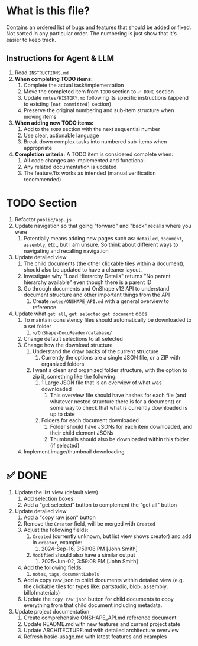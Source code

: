 # What is this file?

Contains an ordered list of bugs and features that should be added or fixed. Not sorted in any particular order. The numbering is just show that it's easier to keep track.

## Instructions for Agent & LLM

1. Read `INSTRUCTIONS.md`
2. **When completing TODO items:**
   1. Complete the actual task/implementation
   2. Move the completed item from `TODO` section to `✅ DONE` section
   3. Update `notes/HISTORY.md` following its specific instructions (append to existing `[not committed]` section)
   4. Preserve the original numbering and sub-item structure when moving items
3. **When adding new TODO items:**
   1. Add to the `TODO` section with the next sequential number
   2. Use clear, actionable language
   3. Break down complex tasks into numbered sub-items when appropriate
4. **Completion criteria:** A TODO item is considered complete when:
   1. All code changes are implemented and functional
   2. Any related documentation is updated
   3. The feature/fix works as intended (manual verification recommended)

# TODO Section

1. Refactor `public/app.js`
2. Update navigation so that going "forward" and "back" recalls where you were
   1. Potentially means adding new pages such as: `detailed`, `document`, `assembly`, etc., but I am unsure. So think about different ways to navigating and recalling navigation
3. Update detailed view
   1. The child documents (the other clickable tiles within a document), should also be updated to have a cleaner layout.
   2. Investigate why "Load Hierarchy Details" returns "No parent hierarchy available" even though there is a parent ID
   3. Go through documents and OnShape v12 API to understand document structure and other important things from the API
      1. Create `notes/ONSHAPE_API.md` with a general overview to reference
4. Update what `get all`, `get selected` `get document` does
   1. To maintain consistency files should automatically be downloaded to a set folder
      1. `~/OnShape-DocuReader/database/`
   2. Change default selections to all selected
   3. Change how the download structure
      1. Understand the draw backs of the current structure
         1. Currently the options are a single JSON file, or a ZIP with organized folders
      2. I want a clean and organized folder structure, with the option to zip it, something like the following:
         1. 1 Large JSON file that is an overview of what was downloaded
            1. This overview file should have hashes for each file (and whatever nested structure there is for a document) or some way to check that what is currently downloaded is up to date
         2. Folders for each document downloaded
            1. Folder should have JSONs for each item downloaded, and their child element JSONs
            2. Thumbnails should also be downloaded within this folder (if selected)
   4. Implement image/thumbnail downloading

# ✅ DONE

1. Update the list view (default view)
   1. Add selection boxes
   2. Add a "get selected" button to complement the "get all" button
2. Update detailed view
   1. Add a "copy raw json" button
   2. Remove the `Creator` field, will be merged with `Created`
   3. Adjust the following fields:
      1. `Created` (currently unknown, but list view shows creator) and add in `creator`, example:
         1. 2024-Sep-16, 3:59:08 PM [John Smith]
      2. `Modified` should also have a similar output
         1. 2025-Jun-02, 3:59:08 PM [John Smith]
   4. Add the following fields:
      1. `notes`, `tags`, `documentLabels`
   5. Add a copy raw json to child documents within detailed view (e.g. the clickable tiles for types like: partstudio, blob, assembly, billofmaterials)
   6. Update the `copy raw json` button for child documents to copy everything from that child document including metadata.
3. Update project documentation
   1. Create comprehensive ONSHAPE_API.md reference document
   2. Update README.md with new features and current project state
   3. Update ARCHITECTURE.md with detailed architecture overview
   4. Refresh basic-usage.md with latest features and examples
